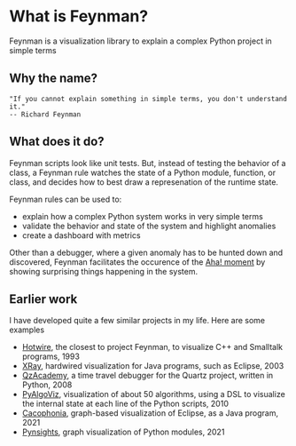 # What is Feynman?
Feynman is a visualization library to explain a complex Python project in simple terms

## Why the name?
    "If you cannot explain something in simple terms, you don't understand it." 
    -- Richard Feynman

## What does it do?
Feynman scripts look like unit tests. But, instead of testing the behavior of a class, a Feynman rule watches the state of a Python module, function, or class, and decides how to best draw a represenation of the runtime state. 

Feynman rules can be used to:
- explain how a complex Python system works in very simple terms
- validate the behavior and state of the system and highlight anomalies
- create a dashboard with metrics 

Other than a debugger, where a given anomaly has to be hunted down and discovered, Feynman facilitates the occurence of the [Aha! moment](https://en.wikipedia.org/wiki/Eureka_effect) by showing surprising things happening in the system. 

## Earlier work
I have developed quite a few similar projects in my life. Here are some examples
- [Hotwire](https://www.usenix.org/conference/usenix-6th-c-technical-conference/presentation/hotwire-visual-debugger-c), the closest to project Feynman, to visualize C++ and Smalltalk programs, 1993
- [XRay](https://www.slideshare.net/chrislaffra/eclipse-visualization-and-performance-monitoring), hardwired visualization for Java programs, such as Eclipse, 2003
- [QzAcademy](https://www.slideshare.net/chrislaffra/livecode-python-training-tools-at-bank-of-america), a time travel debugger for the Quartz project, written in Python, 2008
- [PyAlgoViz](https://pyalgoviz.appspot.com), visualization of about 50 algorithms, using a DSL to visualize the internal state at each line of the Python scripts, 2010
- [Cacophonia](https://www.slideshare.net/chrislaffra/project-cacophonia), graph-based visualization of Eclipse, as a Java program, 2021
- [Pynsights](https://github.com/laffra/pynsights), graph visualization of Python modules, 2021
